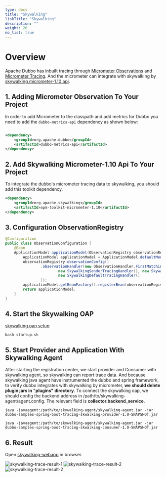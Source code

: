 ```yaml
---
type: docs
title: "Skywalking"
linkTitle: "Skywalking"
description: ""
weight: 20
no_list: true
---
```


# Overview
Apache Dubbo has inbuilt tracing through [Micrometer Observations](https://micrometer.io/)
and [Micrometer Tracing](https://github.com/micrometer-metrics/tracing).
And the micrometer can integrate with skywalking by [skywalking micrometer-1.10 api](https://skywalking.apache.org/docs/skywalking-java/next/en/setup/service-agent/java-agent/application-toolkit-micrometer-1.10/).

## 1. Adding Micrometer Observation To Your Project
In order to add Micrometer to the classpath and add metrics for Dubbo you need to add the `dubbo-metrics-api` dependency
as shown below:
```xml

<dependency>
    <groupId>org.apache.dubbo</groupId>
    <artifactId>dubbo-metrics-api</artifactId>
</dependency>
```

## 2. Add Skywalking Micrometer-1.10 Api To Your Project
To integrate the dubbo's micrometer tracing data to skywalking, you should add this toolkit dependency.
```xml
<dependency>
    <groupId>org.apache.skywalking</groupId>
    <artifactId>apm-toolkit-micrometer-1.10</artifactId>
</dependency>
```

## 3. Configuration ObservationRegistry
```java
@Configuration
public class ObservationConfiguration {
    @Bean
    ApplicationModel applicationModel(ObservationRegistry observationRegistry) {
        ApplicationModel applicationModel = ApplicationModel.defaultModel();
        observationRegistry.observationConfig()
                .observationHandler(new ObservationHandler.FirstMatchingCompositeObservationHandler(
                        new SkywalkingSenderTracingHandler(), new SkywalkingReceiverTracingHandler(),
                        new SkywalkingDefaultTracingHandler()
                ));
        applicationModel.getBeanFactory().registerBean(observationRegistry);
        return applicationModel;
    }
}
```
## 4. Start the Skywalking OAP
[skywalking oap setup](https://skywalking.apache.org/docs/main/v9.3.0/en/setup/backend/backend-setup/)
```shell
bash startup.sh
```
## 5. Start Provider and Application With Skywalking Agent
After starting the registration center, we start provider and Consumer with skywalking agent, so skywalking can report trace data.
And because skywalking java agent have instrumented the dubbo and spring framework, to verify dubbo integrates with skywalking by micrometer,
**we should delete plugin jars in "plugins" directory**.
To connect the skywalking oap, we should config the backend address in /path/to/skywalking-agent/agent.config.
The relevant field is **collector.backend_service**.
```shell
java -javaagent:/path/to/skywalking-agent/skywalking-agent.jar -jar dubbo-samples-spring-boot-tracing-skwalking-provider-1.0-SNAPSHOT.jar
```
```shell
java -javaagent:/path/to/skywalking-agent/skywalking-agent.jar -jar dubbo-samples-spring-boot-tracing-skwalking-consumer-1.0-SNAPSHOT.jar
```
## 6. Result
Open [skywalking-webapp](http://localhost:8080/) in browser.

![skywalking-trace-result-1](skywalking-trace-result-1.png)
![skywalking-trace-result-2](skywalking-trace-result-2.png)
![skywalking-trace-result-2](skywalking-trace-result-3.png)
